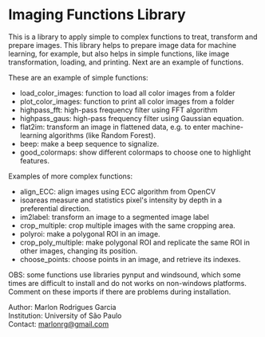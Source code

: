 # Imaging Functions Library

This is a library to apply simple to complex functions to treat, transform and
prepare images. This library helps to prepare image data for machine learning,
for example, but also helps in simple functions, like image transformation,
loading, and printing. Next are an example of functions.


These are an example of simple functions:
- load_color_images: function to load all color images from a folder
- plot_color_images: function to print all color images from a folder
- highpass_fft: high-pass frequency filter using FFT algorithm
- highpass_gaus: high-pass frequency filter using Gaussian equation.
- flat2im: transform an image in flattened data, e.g. to enter machine-learning
algorithms (like Random Forest).
- beep: make a beep sequence to signalize.
- good_colormaps: show different colormaps to choose one to highlight features.


Examples of more complex functions:
- align_ECC: align images using ECC algorithm from OpenCV
- isoareas measure and statistics pixel's intensity by depth in a preferential
direction.
- im2label: transform an image to a segmented image label
- crop_multiple: crop multiple images with the same cropping area.
- polyroi: make a polygonal ROI in an image.
- crop_poly_multiple: make polygonal ROI and replicate the same ROI in other
images, changing its position.
- choose_points: choose points in an image, and retrieve its indexes.

OBS: some functions use libraries pynput and windsound, which some times are
difficult to install and do not works on non-windows platforms. Comment on
these imports if there are problems during installation.

Author: Marlon Rodrigues Garcia  
Institution:  University of São Paulo  
Contact: marlonrg@gmail.com
